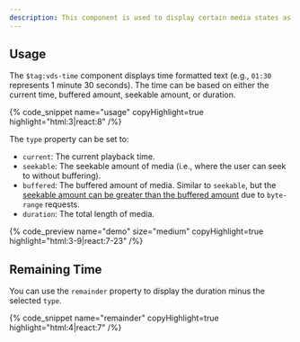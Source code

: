 ```yaml
---
description: This component is used to display certain media states as a unit of time, such as the current time or duration.
---
```


## Usage

The `$tag:vds-time` component displays time formatted text (e.g., `01:30` represents 1 minute
30 seconds). The time can be based on either the current time, buffered amount, seekable amount,
or duration.

{% code_snippet name="usage" copyHighlight=true highlight="html:3|react:8" /%}

The `type` property can be set to:

- `current`: The current playback time.
- `seekable`: The seekable amount of media (i.e., where the user can seek to without buffering).
- `buffered`: The buffered amount of media. Similar to `seekable`, but the
  [seekable amount can be greater than the buffered amount](https://developer.mozilla.org/en-US/docs/Web/Guide/Audio_and_video_delivery/buffering_seeking_time_ranges#seekable)
  due to `byte-range` requests.
- `duration`: The total length of media.

{% code_preview name="demo" size="medium" copyHighlight=true highlight="html:3-9|react:7-23" /%}

## Remaining Time

You can use the `remainder` property to display the duration minus the selected `type`.

{% code_snippet name="remainder" copyHighlight=true highlight="html:4|react:7" /%}
